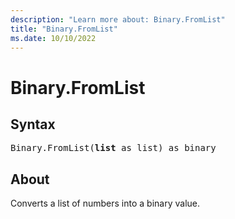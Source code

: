 ```yaml
---
description: "Learn more about: Binary.FromList"
title: "Binary.FromList"
ms.date: 10/10/2022
---
```

# Binary.FromList

## Syntax

<pre>
Binary.FromList(<b>list</b> as list) as binary
</pre>

## About

Converts a list of numbers into a binary value.
